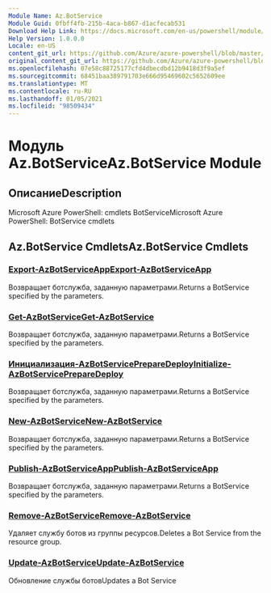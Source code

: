 ```yaml
---
Module Name: Az.BotService
Module Guid: 0fbff4fb-215b-4aca-b867-d1acfecab531
Download Help Link: https://docs.microsoft.com/en-us/powershell/module/az.botservice
Help Version: 1.0.0.0
Locale: en-US
content_git_url: https://github.com/Azure/azure-powershell/blob/master/src/BotService/help/Az.BotService.md
original_content_git_url: https://github.com/Azure/azure-powershell/blob/master/src/BotService/help/Az.BotService.md
ms.openlocfilehash: 07e58c88725177cfd4dbecdbd12b9418d3f9a5ef
ms.sourcegitcommit: 68451baa389791703e666d95469602c5652609ee
ms.translationtype: MT
ms.contentlocale: ru-RU
ms.lasthandoff: 01/05/2021
ms.locfileid: "98509434"
---
```

# <span data-ttu-id="ae5ba-101">Модуль Az.BotService</span><span class="sxs-lookup"><span data-stu-id="ae5ba-101">Az.BotService Module</span></span>
## <span data-ttu-id="ae5ba-102">Описание</span><span class="sxs-lookup"><span data-stu-id="ae5ba-102">Description</span></span>
<span data-ttu-id="ae5ba-103">Microsoft Azure PowerShell: cmdlets BotService</span><span class="sxs-lookup"><span data-stu-id="ae5ba-103">Microsoft Azure PowerShell: BotService cmdlets</span></span>

## <span data-ttu-id="ae5ba-104">Az.BotService Cmdlets</span><span class="sxs-lookup"><span data-stu-id="ae5ba-104">Az.BotService Cmdlets</span></span>
### [<span data-ttu-id="ae5ba-105">Export-AzBotServiceApp</span><span class="sxs-lookup"><span data-stu-id="ae5ba-105">Export-AzBotServiceApp</span></span>](Export-AzBotServiceApp.md)
<span data-ttu-id="ae5ba-106">Возвращает ботслужба, заданную параметрами.</span><span class="sxs-lookup"><span data-stu-id="ae5ba-106">Returns a BotService specified by the parameters.</span></span>

### [<span data-ttu-id="ae5ba-107">Get-AzBotService</span><span class="sxs-lookup"><span data-stu-id="ae5ba-107">Get-AzBotService</span></span>](Get-AzBotService.md)
<span data-ttu-id="ae5ba-108">Возвращает ботслужба, заданную параметрами.</span><span class="sxs-lookup"><span data-stu-id="ae5ba-108">Returns a BotService specified by the parameters.</span></span>

### [<span data-ttu-id="ae5ba-109">Инициализация-AzBotServicePrepareDeploy</span><span class="sxs-lookup"><span data-stu-id="ae5ba-109">Initialize-AzBotServicePrepareDeploy</span></span>](Initialize-AzBotServicePrepareDeploy.md)
<span data-ttu-id="ae5ba-110">Возвращает ботслужба, заданную параметрами.</span><span class="sxs-lookup"><span data-stu-id="ae5ba-110">Returns a BotService specified by the parameters.</span></span>

### [<span data-ttu-id="ae5ba-111">New-AzBotService</span><span class="sxs-lookup"><span data-stu-id="ae5ba-111">New-AzBotService</span></span>](New-AzBotService.md)
<span data-ttu-id="ae5ba-112">Возвращает ботслужба, заданную параметрами.</span><span class="sxs-lookup"><span data-stu-id="ae5ba-112">Returns a BotService specified by the parameters.</span></span>

### [<span data-ttu-id="ae5ba-113">Publish-AzBotServiceApp</span><span class="sxs-lookup"><span data-stu-id="ae5ba-113">Publish-AzBotServiceApp</span></span>](Publish-AzBotServiceApp.md)
<span data-ttu-id="ae5ba-114">Возвращает ботслужба, заданную параметрами.</span><span class="sxs-lookup"><span data-stu-id="ae5ba-114">Returns a BotService specified by the parameters.</span></span>

### [<span data-ttu-id="ae5ba-115">Remove-AzBotService</span><span class="sxs-lookup"><span data-stu-id="ae5ba-115">Remove-AzBotService</span></span>](Remove-AzBotService.md)
<span data-ttu-id="ae5ba-116">Удаляет службу ботов из группы ресурсов.</span><span class="sxs-lookup"><span data-stu-id="ae5ba-116">Deletes a Bot Service from the resource group.</span></span>

### [<span data-ttu-id="ae5ba-117">Update-AzBotService</span><span class="sxs-lookup"><span data-stu-id="ae5ba-117">Update-AzBotService</span></span>](Update-AzBotService.md)
<span data-ttu-id="ae5ba-118">Обновление службы ботов</span><span class="sxs-lookup"><span data-stu-id="ae5ba-118">Updates a Bot Service</span></span>

